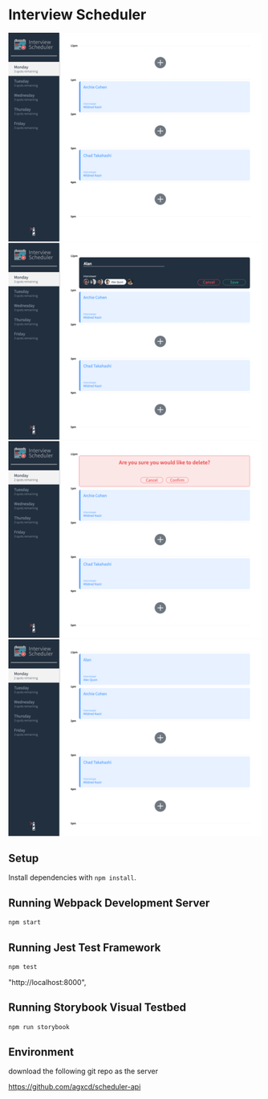 # Interview Scheduler

!["ScreenShot"](https://github.com/agxcd/scheduler/blob/master/doc/scheduler-1.png)
!["ScreenShot"](https://github.com/agxcd/scheduler/blob/master/doc/scheduler-2.png)
!["ScreenShot"](https://github.com/agxcd/scheduler/blob/master/doc/scheduler-3.png)
!["ScreenShot"](https://github.com/agxcd/scheduler/blob/master/doc/scheduler-4.png)

## Setup

Install dependencies with `npm install`.

## Running Webpack Development Server

```sh
npm start
```

## Running Jest Test Framework

```sh
npm test
```

"http://localhost:8000",

## Running Storybook Visual Testbed

```sh
npm run storybook
```

## Environment

download the following git repo as the server

https://github.com/agxcd/scheduler-api

##
